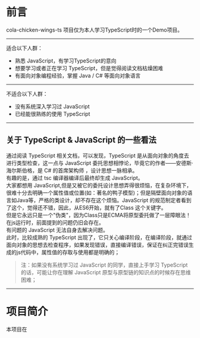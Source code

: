 # 前言
cola-chicken-wings-ts 项目仅为本人学习TypeScript时的一个Demo项目。

---

适合以下人群：
- 熟悉 JavaScript，有学习TypeScript的意向
- 想要学习或者正在学习 TypeScript，但是觉得阅读文档枯燥困难    
- 有面向对象编程经验，掌握 Java / C# 等面向对象语言
--- 

不适合以下人群：
- 没有系统深入学习过 JavaScript
- 已经能很熟练的使用 TypeScript

---

## 关于 TypeScript & JavaScript 的一些看法
通过阅读 TypeScript 相关文档，可以发现，TypeScript 是从面向对象的角度去进行类型检查，这一点与 JavaScript 委托思想相悖论，毕竟它的作者——安德斯·海尔斯伯格，是 C# 的首席架构师 ，设计思想一脉相承。  
有趣的是，通过 tsc 编译器编译后最终却生成 JavaScript。  
大家都想用 JavaScript,但是又被它的委托设计思想弄得很烦恼，在复杂环境下，很难十分去明确一个属性值或位置(如：著名的鸭子模型)；但是隔壁面向对象的语言如Java等，严格的类设计，却不存在这个烦恼。JavaScript 的规范制定者看到了这个，觉得还不错，因此，从ES6开始，就有了Class 这个关键字。  
但是它永远只是一个"伪类"，因为Class只是ECMA将原型委托做了一层障眼法！在js运行时，前面提到的问题仍旧会存在。  
有问题的 JavaScript 无法自身去解决问题。    
此时，比较成熟的 TypeScript 出现了，它只关心编译阶段，在编译阶段，就通过面向对象的思想去检查程序，如果发现错误，直接编译错误，保证在纠正完错误生成的js代码中，属性值的存取与使用都是明确的；        
>注：如果没有系统学习过 JavaScript 的同学，直接上手学习 TypeScript 的话，可能让你在理解 JavaScript 原型与原型链的知识点的时候存在思维困难； 

---

# 项目简介

本项目在
